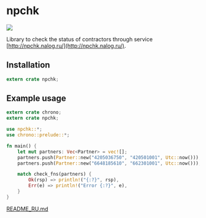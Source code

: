 # npchk

[![](https://img.shields.io/crates/v/npchk.svg)](https://crates.io/crates/npchk)

Library to check the status of contractors through service [http://npchk.nalog.ru/](http://npchk.nalog.ru/).

## Installation

```rust
extern crate npchk;

```

## Example usage

```rust
extern crate chrono;
extern crate npchk;

use npchk::*;
use chrono::prelude::*;

fn main() {
    let mut partners: Vec<Partner> = vec![];
    partners.push(Partner::new("4205036750", "420501001", Utc::now()));
    partners.push(Partner::new("6648185610", "662301001", Utc::now()));

    match check_fns(partners) {
        Ok(rsp) => println!("{:?}", rsp),
        Err(e) => println!("Error {:?}", e),
    }
}
```

[README_RU.md](README_RU.md)
